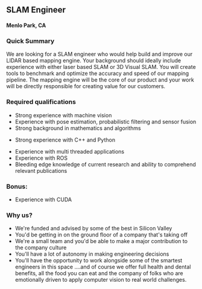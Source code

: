 ## SLAM Engineer
#### Menlo Park, CA

### Quick Summary
We are looking for a SLAM engineer who would help build and improve our LIDAR based mapping engine.
Your background should ideally include experience with either laser based SLAM or 3D Visual SLAM. You will create tools to benchmark and optimize the accuracy and speed of our mapping pipeline. The mapping engine will be the core of our product and your work will be directly responsible for creating value for our customers.

### Required qualifications
+ Strong experience with machine vision
+ Experience with pose estimation, probabilistic filtering and sensor fusion
+ Strong background in mathematics and algorithms
- Strong experience with C++ and Python
+ Experience with multi threaded applications
+ Experience with ROS
+ Bleeding edge knowledge of current research and ability to comprehend relevant publications

### Bonus:
+ Experience with CUDA

### Why us?
+ We're funded and advised by some of the best in Silicon Valley
+ You'd be getting in on the ground floor of a company that's taking off
+ We're a small team and you'd be able to make a major contribution to
the company culture
+ You'll have a lot of autonomy in making engineering decisions
+ You'll have the opportunity to work alongside some of the smartest engineers in this space
....and of course we offer full health and dental benefits, all the food you can eat and the company of folks who are emotionally driven to apply computer vision to real world challenges.
